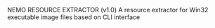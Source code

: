 NEMO RESOURCE EXTRACTOR (v1.0)
A resource extractor for Win32 executable image files based on CLI interface
